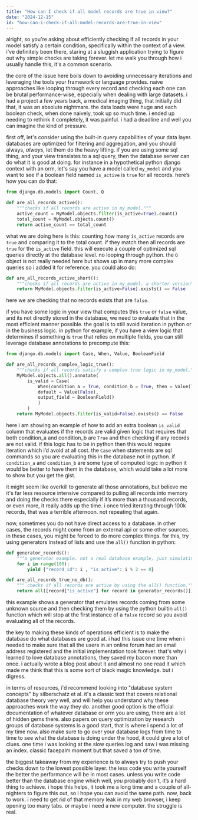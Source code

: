 ```yaml
---
title: "How can I check if all model records are true in view?"
date: "2024-12-15"
id: "how-can-i-check-if-all-model-records-are-true-in-view"
---
```


alright, so you're asking about efficiently checking if all records in your model satisfy a certain condition, specifically within the context of a view. i've definitely been there, staring at a sluggish application trying to figure out why simple checks are taking forever. let me walk you through how i usually handle this, it's a common scenario.

the core of the issue here boils down to avoiding unnecessary iterations and leveraging the tools your framework or language provides. naive approaches like looping through every record and checking each one can be brutal performance-wise, especially when dealing with large datasets. i had a project a few years back, a medical imaging thing, that initially did that, it was an absolute nightmare. the data loads were huge and each boolean check, when done naively, took up so much time. i ended up needing to rethink it completely, it was painful. i had a deadline and well you can imagine the kind of pressure.

first off, let's consider using the built-in query capabilities of your data layer. databases are optimized for filtering and aggregation, and you should always, *always*, let them do the heavy lifting. if you are using some sql thing, and your view translates to a sql query, then the database server can do what it is good at doing. for instance in a hypothetical python django context with an orm, let's say you have a model called `my_model` and you want to see if a boolean field named `is_active` is `true` for all records. here’s how you can do that:

```python
from django.db.models import Count, Q

def are_all_records_active():
    """checks if all records are active in my_model."""
    active_count = MyModel.objects.filter(is_active=True).count()
    total_count = MyModel.objects.count()
    return active_count == total_count
```

what we are doing here is this: counting how many `is_active` records are `true` and comparing it to the total count. if they match then all records are `true` for the `is_active` field. this will execute a couple of optimized sql queries directly at the database level. no looping through python. the `Q` object is not really needed here but shows up in many more complex queries so i added it for reference. you could also do:

```python
def are_all_records_active_short():
    """checks if all records are active in my_model. a shorter version"""
    return MyModel.objects.filter(is_active=False).exists() == False
```
here we are checking that no records exists that are `false`.

if you have some logic in your view that computes this `true` or `false` value, and its not directly stored in the database, we need to evaluate that in the most efficient manner possible. the goal is to still avoid iteration in python or in the business logic. in python for example, if you have a view logic that determines if something is `true` that relies on multiple fields, you can still leverage database annotations to precompute this:

```python
from django.db.models import Case, When, Value, BooleanField

def are_all_records_complex_logic_true():
    """checks if all records satisfy a complex true logic in my_model."""
    MyModel.objects.all().annotate(
        is_valid = Case(
            When(condition_a = True, condition_b = True, then = Value(True)),
            default = Value(False),
            output_field = BooleanField()
            )
        )
    return MyModel.objects.filter(is_valid=False).exists() == False
```

here i am showing an example of how to add an extra boolean `is_valid` column that evaluates if the records are valid given logic that requires that both condition_a and condition_b are `True` and then checking if any records are not valid. if this logic has to be in python then this would require iteration which i’d avoid at all cost. the `Case` when statements are sql commands so you are evaluating this in the database not in python. if `condition_a` and `condition_b` are some type of computed logic in python it would be better to have them in the database, which would take a lot more to show but you get the gist.

it might seem like overkill to generate all those annotations, but believe me it's far less resource intensive compared to pulling all records into memory and doing the checks there especially if it’s more than a thousand records, or even more, it really adds up the time. i once tried iterating through 100k records, that was a terrible afternoon. not repeating that again.

now, sometimes you do not have direct access to a database. in other cases, the records might come from an external api or some other sources. in these cases, you might be forced to do more complex things. for this, try using generators instead of lists and use the `all()` function in python:

```python
def generator_records():
    """a generator example. not a real database example, just simulating one."""
    for i in range(100):
        yield {"record_id": i , "is_active": i % 2 == 0}

def are_all_records_true_no_db():
    """ checks if all records are active by using the all() function."""
    return all([record["is_active"] for record in generator_records()])
```
this example shows a generator that emulates records coming from some unknown source and then checking them by using the python builtin `all()` function which will stop at the first instance of a `false` record so you avoid evaluating all of the records.

the key to making these kinds of operations efficient is to make the database do what databases are good at. i had this issue one time when i needed to make sure that all the users in an online forum had an email address registered and the initial implementation took forever. that's why i learned to love database annotations, they saved my bacon more than once. i actually wrote a blog post about it and almost no one read it which made me think that this is some sort of black magic knowledge. but i digress.

in terms of resources, i'd recommend looking into "database system concepts" by silberschatz et al. it's a classic text that covers relational database theory very well, and will help you understand why these approaches work the way they do. another good option is the official documentation of whatever database or orm you are using, there are a lot of hidden gems there. also papers on query optimization by research groups of database systems is a good start, that is where i spend a lot of my time now. also make sure to go over your database logs from time to time to see what the database is doing under the hood, it could give a lot of clues. one time i was looking at the slow queries log and saw i was missing an index. classic facepalm moment but that saved a ton of time.

the biggest takeaway from my experience is to always try to push your checks down to the lowest possible layer. the less code you write yourself the better the performance will be in most cases. unless you write code better than the database engine which well, *you* probably don’t, it’s a hard thing to achieve. i hope this helps, it took me a long time and a couple of all-nighters to figure this out, so i hope you can avoid the same path. now, back to work. i need to get rid of that memory leak in my web browser, i keep opening too many tabs. or maybe i need a new computer. the struggle is real.
